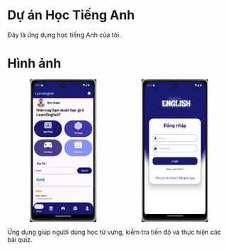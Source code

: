 # Dự án Học Tiếng Anh

Đây là ứng dụng học tiếng Anh của tôi.

# Hình ảnh

<div style="display: flex; justify-content: space-around;">
  <img src="./imagehomeapp.png" alt="Giao diện đăng nhập" width="150">
  <img src="./imageloginapp.png" alt="Giao diện chính" width="150">
</div>


Ứng dụng giúp người dùng học từ vựng, kiểm tra tiến độ và thực hiện các bài quiz.
